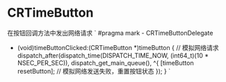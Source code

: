 # CRTimeButton

在按钮回调方法中发出网络请求
`
#pragma mark - CRTimeButtonDelegate
- (void)timeButtonClicked:(CRTimeButton *)timeButton {
    // 模拟网络请求
    dispatch_after(dispatch_time(DISPATCH_TIME_NOW, (int64_t)(10 * NSEC_PER_SEC)), dispatch_get_main_queue(), ^{
        [timeButton resetButton]; // 模拟网络发送失败，重置按钮状态
    });
}
`
